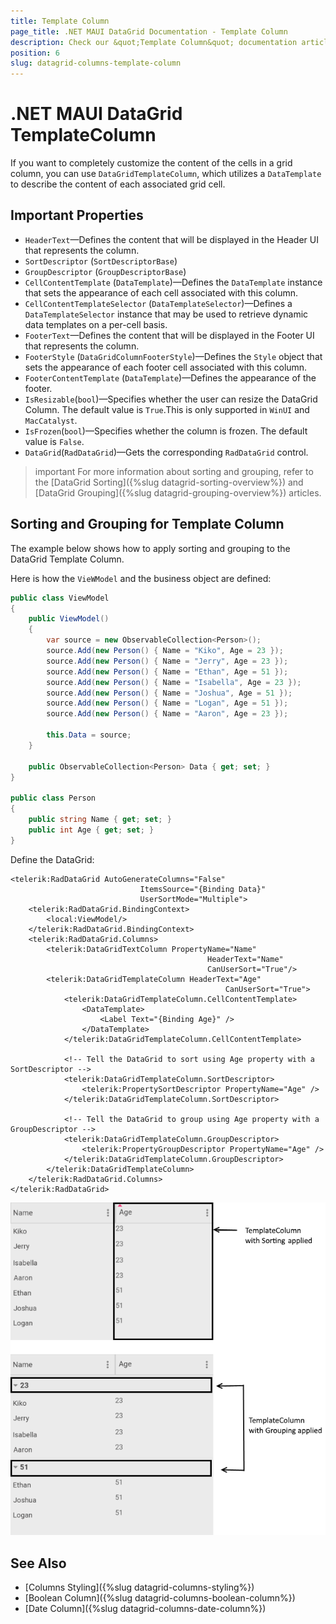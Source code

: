 ```yaml
---
title: Template Column
page_title: .NET MAUI DataGrid Documentation - Template Column
description: Check our &quot;Template Column&quot; documentation article for Telerik DataGrid for .NET MAUI.
position: 6
slug: datagrid-columns-template-column
---
```


# .NET MAUI DataGrid TemplateColumn

If you want to completely customize the content of the cells in a grid column, you can use `DataGridTemplateColumn`, which utilizes a `DataTemplate` to describe the content of each associated grid cell.

## Important Properties

* `HeaderText`&mdash;Defines the content that will be displayed in the Header UI that represents the column.
* `SortDescriptor` (`SortDescriptorBase`)
* `GroupDescriptor` (`GroupDescriptorBase`)
* `CellContentTemplate` (`DataTemplate`)&mdash;Defines the `DataTemplate` instance that sets the appearance of each cell associated with this column.
* `CellContentTemplateSelector` (`DataTemplateSelector`)&mdash;Defines a `DataTemplateSelector` instance that may be used to retrieve dynamic data templates on a per-cell basis.
* `FooterText`&mdash;Defines the content that will be displayed in the Footer UI that represents the column.
* `FooterStyle` (`DataGridColumnFooterStyle`)&mdash;Defines the `Style` object that sets the appearance of each footer cell associated with this column.
* `FooterContentTemplate` (`DataTemplate`)&mdash;Defines the appearance of the footer.
* `IsResizable`(`bool`)&mdash;Specifies whether the user can resize the DataGrid Column. The default value is `True`.This is only supported in `WinUI` and `MacCatalyst`.
* `IsFrozen`(`bool`)&mdash;Specifies whether the column is frozen. The default value is `False`.
* `DataGrid`(`RadDataGrid`)&mdash;Gets the corresponding `RadDataGrid` control.

>important For more information about sorting and grouping, refer to the [DataGrid Sorting]({%slug datagrid-sorting-overview%}) and [DataGrid Grouping]({%slug datagrid-grouping-overview%}) articles.

## Sorting and Grouping for Template Column

The example below shows how to apply sorting and grouping to the DataGrid Template Column.

Here is how the `VieWModel` and the business object are defined:

```C#
public class ViewModel
{
    public ViewModel()
    {
        var source = new ObservableCollection<Person>();
        source.Add(new Person() { Name = "Kiko", Age = 23 });
        source.Add(new Person() { Name = "Jerry", Age = 23 });
        source.Add(new Person() { Name = "Ethan", Age = 51 });
        source.Add(new Person() { Name = "Isabella", Age = 23 });
        source.Add(new Person() { Name = "Joshua", Age = 51 });
        source.Add(new Person() { Name = "Logan", Age = 51 });
        source.Add(new Person() { Name = "Aaron", Age = 23 });

        this.Data = source;
    }

    public ObservableCollection<Person> Data { get; set; }
}

public class Person
{
    public string Name { get; set; }
    public int Age { get; set; }
}
```

Define the DataGrid:

```XAML
<telerik:RadDataGrid AutoGenerateColumns="False"
                             ItemsSource="{Binding Data}"
                             UserSortMode="Multiple">
    <telerik:RadDataGrid.BindingContext>
        <local:ViewModel/>
    </telerik:RadDataGrid.BindingContext>
    <telerik:RadDataGrid.Columns>
		<telerik:DataGridTextColumn PropertyName="Name"
	                                        HeaderText="Name"
	                                        CanUserSort="True"/>
        <telerik:DataGridTemplateColumn HeaderText="Age"
                                                CanUserSort="True">
            <telerik:DataGridTemplateColumn.CellContentTemplate>
                <DataTemplate>
                    <Label Text="{Binding Age}" />
                </DataTemplate>
            </telerik:DataGridTemplateColumn.CellContentTemplate>

            <!-- Tell the DataGrid to sort using Age property with a SortDescriptor -->
            <telerik:DataGridTemplateColumn.SortDescriptor>
                <telerik:PropertySortDescriptor PropertyName="Age" />
            </telerik:DataGridTemplateColumn.SortDescriptor>

            <!-- Tell the DataGrid to group using Age property with a GroupDescriptor -->
            <telerik:DataGridTemplateColumn.GroupDescriptor>
                <telerik:PropertyGroupDescriptor PropertyName="Age" />
            </telerik:DataGridTemplateColumn.GroupDescriptor>
        </telerik:DataGridTemplateColumn>
    </telerik:RadDataGrid.Columns>
</telerik:RadDataGrid>
```

![DataGrid Template Column](images/templatecolumn-overview.png)

## See Also

- [Columns Styling]({%slug datagrid-columns-styling%})
- [Boolean Column]({%slug datagrid-columns-boolean-column%})
- [Date Column]({%slug datagrid-columns-date-column%})
